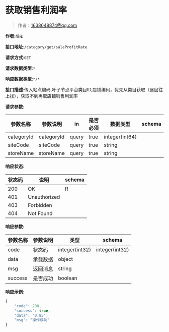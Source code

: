 # 获取销售利润率

> 作者：1638648874@qq.com

**作者**:`胡雍`

**接口地址**:`/category/get/saleProfitRate`


**请求方式**:`GET`


**请求数据类型**:`*`


**响应数据类型**:`*/*`


**接口描述**:传入站点编码,叶子节点平台类目ID,店铺编码，优先从类目获取（逐层往上找），获取不到再取店铺销售利润率



**请求参数**:


| 参数名称 | 参数说明 | in    | 是否必须 | 数据类型 | schema |
| -------- | -------- | ----- | -------- | -------- | ------ |
|categoryId|categoryId|query|true|integer(int64)||
|siteCode|siteCode|query|true|string||
|storeName|storeName|query|true|string|||


**响应状态**:


| 状态码 | 说明 | schema |
| -------- | -------- | ----- |
|200|OK|R|
|401|Unauthorized||
|403|Forbidden||
|404|Not Found|||


**响应参数**:


| 参数名称 | 参数说明 | 类型 | schema |
| -------- | -------- | ----- |----- |
|code|状态码|integer(int32)|integer(int32)|
|data|承载数据|object||
|msg|返回消息|string||
|success|是否成功|boolean|||


**响应示例**:
```javascript
{
    "code": 200,
    "success": true,
    "data": "0.85",
    "msg": "操作成功"
}
```